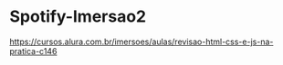 # Spotify-Imersao2
https://cursos.alura.com.br/imersoes/aulas/revisao-html-css-e-js-na-pratica-c146
